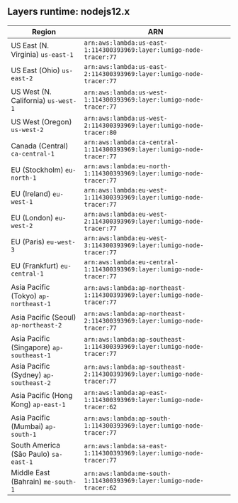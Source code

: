 Layers runtime: nodejs12.x
----
| Region | ARN |
| --- | --- |
|US East (N. Virginia)  `us-east-1`|`arn:aws:lambda:us-east-1:114300393969:layer:lumigo-node-tracer:77`|
|US East (Ohio)  `us-east-2`|`arn:aws:lambda:us-east-2:114300393969:layer:lumigo-node-tracer:77`|
|US West (N. California)  `us-west-1`|`arn:aws:lambda:us-west-1:114300393969:layer:lumigo-node-tracer:77`|
|US West (Oregon)  `us-west-2`|`arn:aws:lambda:us-west-2:114300393969:layer:lumigo-node-tracer:80`|
|Canada (Central)  `ca-central-1`|`arn:aws:lambda:ca-central-1:114300393969:layer:lumigo-node-tracer:77`|
|EU (Stockholm)  `eu-north-1`|`arn:aws:lambda:eu-north-1:114300393969:layer:lumigo-node-tracer:77`|
|EU (Ireland)  `eu-west-1`|`arn:aws:lambda:eu-west-1:114300393969:layer:lumigo-node-tracer:77`|
|EU (London)  `eu-west-2`|`arn:aws:lambda:eu-west-2:114300393969:layer:lumigo-node-tracer:77`|
|EU (Paris)  `eu-west-3`|`arn:aws:lambda:eu-west-3:114300393969:layer:lumigo-node-tracer:77`|
|EU (Frankfurt)  `eu-central-1`|`arn:aws:lambda:eu-central-1:114300393969:layer:lumigo-node-tracer:77`|
|Asia Pacific (Tokyo)  `ap-northeast-1`|`arn:aws:lambda:ap-northeast-1:114300393969:layer:lumigo-node-tracer:77`|
|Asia Pacific (Seoul)  `ap-northeast-2`|`arn:aws:lambda:ap-northeast-2:114300393969:layer:lumigo-node-tracer:77`|
|Asia Pacific (Singapore)  `ap-southeast-1`|`arn:aws:lambda:ap-southeast-1:114300393969:layer:lumigo-node-tracer:77`|
|Asia Pacific (Sydney)  `ap-southeast-2`|`arn:aws:lambda:ap-southeast-2:114300393969:layer:lumigo-node-tracer:77`|
|Asia Pacific (Hong Kong)  `ap-east-1`|`arn:aws:lambda:ap-east-1:114300393969:layer:lumigo-node-tracer:62`|
|Asia Pacific (Mumbai)  `ap-south-1`|`arn:aws:lambda:ap-south-1:114300393969:layer:lumigo-node-tracer:77`|
|South America (São Paulo)  `sa-east-1`|`arn:aws:lambda:sa-east-1:114300393969:layer:lumigo-node-tracer:77`|
|Middle East (Bahrain)  `me-south-1`|`arn:aws:lambda:me-south-1:114300393969:layer:lumigo-node-tracer:62`|
